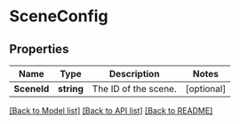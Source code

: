 # SceneConfig

## Properties

Name | Type | Description | Notes
------------ | ------------- | ------------- | -------------
**SceneId** | **string** | The ID of the scene. | [optional] 

[[Back to Model list]](../README.md#documentation-for-models) [[Back to API list]](../README.md#documentation-for-api-endpoints) [[Back to README]](../README.md)


